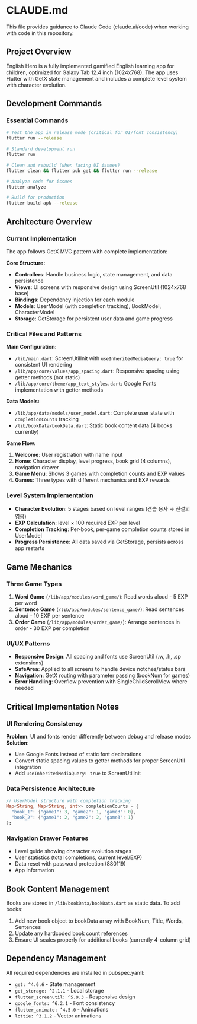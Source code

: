 # CLAUDE.md

This file provides guidance to Claude Code (claude.ai/code) when working with code in this repository.

## Project Overview
English Hero is a fully implemented gamified English learning app for children, optimized for Galaxy Tab 12.4 inch (1024x768). The app uses Flutter with GetX state management and includes a complete level system with character evolution.

## Development Commands

### Essential Commands
```bash
# Test the app in release mode (critical for UI/font consistency)
flutter run --release

# Standard development run
flutter run

# Clean and rebuild (when facing UI issues)
flutter clean && flutter pub get && flutter run --release

# Analyze code for issues
flutter analyze

# Build for production
flutter build apk --release
```

## Architecture Overview

### Current Implementation
The app follows GetX MVC pattern with complete implementation:

**Core Structure:**
- **Controllers**: Handle business logic, state management, and data persistence
- **Views**: UI screens with responsive design using ScreenUtil (1024x768 base)
- **Bindings**: Dependency injection for each module
- **Models**: UserModel (with completion tracking), BookModel, CharacterModel
- **Storage**: GetStorage for persistent user data and game progress

### Critical Files and Patterns

**Main Configuration:**
- `/lib/main.dart`: ScreenUtilInit with `useInheritedMediaQuery: true` for consistent UI rendering
- `/lib/app/core/values/app_spacing.dart`: Responsive spacing using getter methods (not static)
- `/lib/app/core/theme/app_text_styles.dart`: Google Fonts implementation with getter methods

**Data Models:**
- `/lib/app/data/models/user_model.dart`: Complete user state with `completionCounts` tracking
- `/lib/bookData/bookData.dart`: Static book content data (4 books currently)

**Game Flow:**
1. **Welcome**: User registration with name input
2. **Home**: Character display, level progress, book grid (4 columns), navigation drawer
3. **Game Menu**: Shows 3 games with completion counts and EXP values  
4. **Games**: Three types with different mechanics and EXP rewards

### Level System Implementation
- **Character Evolution**: 5 stages based on level ranges (견습 용사 → 전설의 영웅)
- **EXP Calculation**: level × 100 required EXP per level
- **Completion Tracking**: Per-book, per-game completion counts stored in UserModel
- **Progress Persistence**: All data saved via GetStorage, persists across app restarts

## Game Mechanics

### Three Game Types
1. **Word Game** (`/lib/app/modules/word_game/`): Read words aloud - 5 EXP per word
2. **Sentence Game** (`/lib/app/modules/sentence_game/`): Read sentences aloud - 10 EXP per sentence
3. **Order Game** (`/lib/app/modules/order_game/`): Arrange sentences in order - 30 EXP per completion

### UI/UX Patterns
- **Responsive Design**: All spacing and fonts use ScreenUtil (.w, .h, .sp extensions)
- **SafeArea**: Applied to all screens to handle device notches/status bars
- **Navigation**: GetX routing with parameter passing (bookNum for games)
- **Error Handling**: Overflow prevention with SingleChildScrollView where needed

## Critical Implementation Notes

### UI Rendering Consistency
**Problem**: UI and fonts render differently between debug and release modes
**Solution**: 
- Use Google Fonts instead of static font declarations
- Convert static spacing values to getter methods for proper ScreenUtil integration
- Add `useInheritedMediaQuery: true` to ScreenUtilInit

### Data Persistence Architecture
```dart
// UserModel structure with completion tracking
Map<String, Map<String, int>> completionCounts = {
  "book_1": {"game1": 3, "game2": 1, "game3": 0},
  "book_2": {"game1": 2, "game2": 2, "game3": 1}
};
```

### Navigation Drawer Features
- Level guide showing character evolution stages
- User statistics (total completions, current level/EXP)
- Data reset with password protection (880119)
- App information

## Book Content Management
Books are stored in `/lib/bookData/bookData.dart` as static data. To add books:
1. Add new book object to bookData array with BookNum, Title, Words, Sentences
2. Update any hardcoded book count references
3. Ensure UI scales properly for additional books (currently 4-column grid)

## Dependency Management
All required dependencies are installed in pubspec.yaml:
- `get: ^4.6.6` - State management
- `get_storage: ^2.1.1` - Local storage  
- `flutter_screenutil: ^5.9.3` - Responsive design
- `google_fonts: ^6.2.1` - Font consistency
- `flutter_animate: ^4.5.0` - Animations
- `lottie: ^3.1.2` - Vector animations